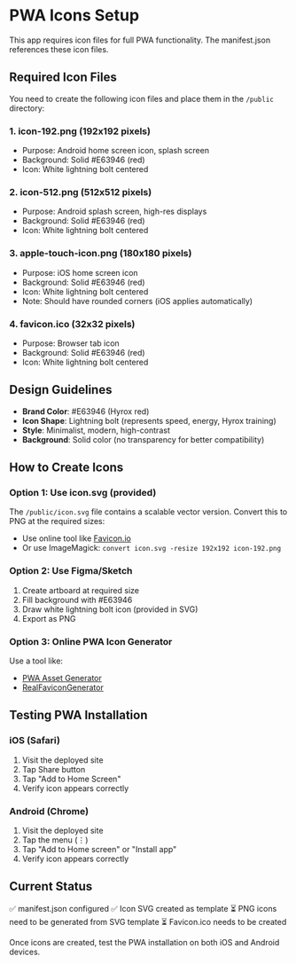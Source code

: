 # PWA Icons Setup

This app requires icon files for full PWA functionality. The manifest.json references these icon files.

## Required Icon Files

You need to create the following icon files and place them in the `/public` directory:

### 1. **icon-192.png** (192x192 pixels)
- Purpose: Android home screen icon, splash screen
- Background: Solid #E63946 (red)
- Icon: White lightning bolt centered

### 2. **icon-512.png** (512x512 pixels)
- Purpose: Android splash screen, high-res displays
- Background: Solid #E63946 (red)
- Icon: White lightning bolt centered

### 3. **apple-touch-icon.png** (180x180 pixels)
- Purpose: iOS home screen icon
- Background: Solid #E63946 (red)
- Icon: White lightning bolt centered
- Note: Should have rounded corners (iOS applies automatically)

### 4. **favicon.ico** (32x32 pixels)
- Purpose: Browser tab icon
- Background: Solid #E63946 (red)
- Icon: White lightning bolt centered

## Design Guidelines

- **Brand Color**: #E63946 (Hyrox red)
- **Icon Shape**: Lightning bolt (represents speed, energy, Hyrox training)
- **Style**: Minimalist, modern, high-contrast
- **Background**: Solid color (no transparency for better compatibility)

## How to Create Icons

### Option 1: Use icon.svg (provided)
The `/public/icon.svg` file contains a scalable vector version. Convert this to PNG at the required sizes:
- Use online tool like [Favicon.io](https://favicon.io)
- Or use ImageMagick: `convert icon.svg -resize 192x192 icon-192.png`

### Option 2: Use Figma/Sketch
1. Create artboard at required size
2. Fill background with #E63946
3. Draw white lightning bolt icon (provided in SVG)
4. Export as PNG

### Option 3: Online PWA Icon Generator
Use a tool like:
- [PWA Asset Generator](https://github.com/elegantapp/pwa-asset-generator)
- [RealFaviconGenerator](https://realfavicongenerator.net/)

## Testing PWA Installation

### iOS (Safari)
1. Visit the deployed site
2. Tap Share button
3. Tap "Add to Home Screen"
4. Verify icon appears correctly

### Android (Chrome)
1. Visit the deployed site
2. Tap the menu (⋮)
3. Tap "Add to Home screen" or "Install app"
4. Verify icon appears correctly

## Current Status

✅ manifest.json configured
✅ Icon SVG created as template
⏳ PNG icons need to be generated from SVG template
⏳ Favicon.ico needs to be created

Once icons are created, test the PWA installation on both iOS and Android devices.
